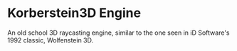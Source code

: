 # Korberstein3D Engine

An old school 3D raycasting engine, similar to the one seen in iD Software's 1992 classic, Wolfenstein 3D.
